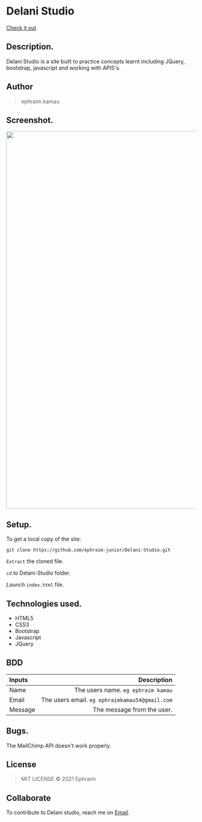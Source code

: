 # Delani Studio

[Check it out](https://ephraim-junior.github.io/Delani-Studio/)
## Description.
Delani Studio is a site built to practice concepts learnt including JQuery, bootstrap, javascript and working with APIS's.

## Author
>ephraim kamau

## Screenshot.
<img src="https://github.com/ephraim-junior/Delani-Studio/blob/master/images/screenshot/shot.png?raw=true" width="1000">

## Setup.
To get a local copy of the site:

`git clone https://github.com/ephraim-junior/Delani-Studio.git`

`Extract` the cloned file.

`cd` to Delani-Studio folder.

*Launch* `index.html` file.

## Technologies used.
* HTML5
* CSS3
* Bootstrap
* Javascript
* JQuery

## BDD
| Inputs |  Description |
| :---         |          ---: |
| Name   | The users name. `eg ephraim kamau`|
| Email     | The users email. ``eg ephraimkamau54@gmail.com``   |
| Message    | The message from the user.   |

## Bugs.
The MailChimp API doesn't work properly.

## License
>MIT LICENSE &copy; 2021 Ephraim

## Collaborate
To contribute to Delani studio, reach me on [Email](waichigovick@gmail.com).